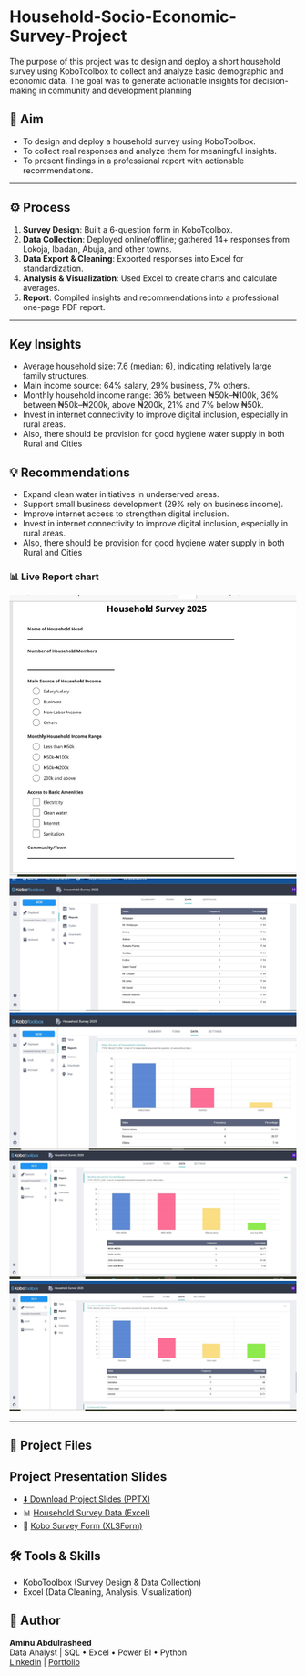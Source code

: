 # Household-Socio-Economic-Survey-Project
The purpose of this project was to design and deploy a short household survey using KoboToolbox  to collect and analyze basic demographic and economic data. The goal was to generate actionable insights for decision-making in community and development planning



## 🎯 Aim
- To design and deploy a household survey using KoboToolbox.  
- To collect real responses and analyze them for meaningful insights.  
- To present findings in a professional report with actionable recommendations.  

---

## ⚙️ Process
1. **Survey Design**: Built a 6-question form in KoboToolbox.  
2. **Data Collection**: Deployed online/offline; gathered 14+ responses from Lokoja, Ibadan, Abuja, and other towns.  
3. **Data Export & Cleaning**: Exported responses into Excel for standardization.  
4. **Analysis & Visualization**: Used Excel to create charts and calculate averages.  
5. **Report**: Compiled insights and recommendations into a professional one-page PDF report.  

---

##  Key Insights
- Average household size: 7.6 (median: 6), indicating relatively large family structures.
- Main income source: 64% salary, 29% business, 7% others.
- Monthly household income range: 36% between ₦50k–₦100k, 36% between ₦50k–₦200k, above ₦200k, 21% and 7% below ₦50k.
- Invest in internet connectivity to improve digital inclusion, especially in rural areas.
- Also, there should  be provision for good hygiene water  supply in both  Rural and Cities



## 💡 Recommendations
- Expand clean water initiatives in underserved areas.  
- Support small business development (29% rely on business income).  
- Improve internet access to strengthen digital inclusion.
- Invest in internet connectivity to improve digital inclusion, especially in rural areas.
- Also, there should  be provision for good hygiene water  supply in both  Rural and Cities


### 📊 Live Report chart

![Sales Dashboard](https://github.com/Abdulrasheed055/Household-Socio-Economic-Survey-Project/blob/main/form3.jpg)
![Sales Dashboard](https://github.com/Abdulrasheed055/Household-Socio-Economic-Survey-Project/blob/main/form5.jpg)
![Sales Dashboard](https://github.com/Abdulrasheed055/Household-Socio-Economic-Survey-Project/blob/main/form6.jpg)
![Sales Dashboard](https://github.com/Abdulrasheed055/Household-Socio-Economic-Survey-Project/blob/main/form8.jpg)
![Sales Dashboard](https://github.com/Abdulrasheed055/Household-Socio-Economic-Survey-Project/blob/main/form9.jpg)



---

## 📂 Project Files
##  Project Presentation Slides

- [⬇️ Download Project Slides (PPTX)](https://github.com/Abdulrasheed055/Household-Socio-Economic-Survey-Project/raw/main/project%20Collection-playful.pptx)
- 📊 [Household Survey Data (Excel)](./Household_Survey_Data.xlsx)  
- 📝 [Kobo Survey Form (XLSForm)](./Household_Survey_Form.xlsx)  


## 🛠️ Tools & Skills
- KoboToolbox (Survey Design & Data Collection)  
- Excel (Data Cleaning, Analysis, Visualization)  

## 👤 Author
**Aminu Abdulrasheed**  
Data Analyst | SQL • Excel • Power BI • Python  
[LinkedIn](https://www.linkedin.com/in/aminu-abdulrasheed-747597232/) | [Portfolio](https://github.com/Abdulrasheed055/Data-analyst-portfolio-)
